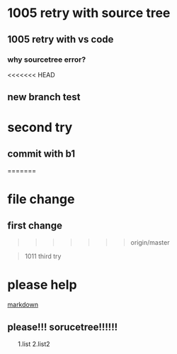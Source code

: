 # 1005 retry with source tree
## 1005 retry with vs code
### why sourcetree error?
<<<<<<< HEAD
## new branch test
# second try
## commit with b1
=======
# file change
## first change
>>>>>>> origin/master

>1011 third try
# please help
<u>markdown</u>
## please!!! sorucetree!!!!!!
<ol>
1.list
2.list2
</ol>